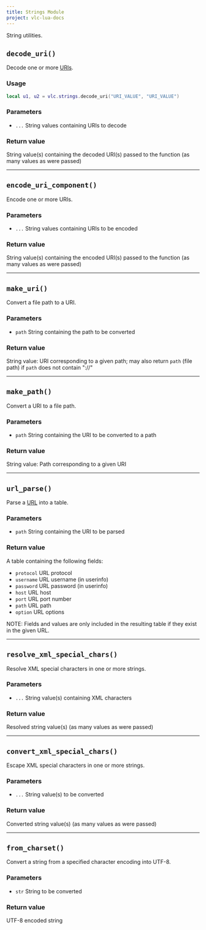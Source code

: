 ```yaml
---
title: Strings Module
project: vlc-lua-docs
---
```

String utilities.


## `decode_uri()`
Decode one or more [URIs](https://en.wikipedia.org/wiki/Uniform_Resource_Identifier).

### Usage
```lua
local u1, u2 = vlc.strings.decode_uri("URI_VALUE", "URI_VALUE")
```

### Parameters
- `...` String values containing URIs to decode

### Return value
String value(s) containing the decoded URI(s) passed to the function (as many values as were passed)

----
## `encode_uri_component()`
Encode one or more URIs.

### Parameters
- `...` String values containing URIs to be encoded

### Return value
String value(s) containing the encoded URI(s) passed to the function (as many values as were passed)

----
## `make_uri()`
Convert a file path to a URI.

### Parameters
- `path` String containing the path to be converted

### Return value
String value: URI corresponding to a given path; may also return `path` (file path) if `path` does not contain "://"

----
## `make_path()`
Convert a URI to a file path.

### Parameters
- `path` String containing the URI to be converted to a path

### Return value
String value: Path corresponding to a given URI

----
## `url_parse()`
Parse a [URL](https://en.wikipedia.org/wiki/URL) into a table.

### Parameters
- `path` String containing the URI to be parsed

### Return value
A table containing the following fields:
- `protocol` URL protocol
- `username` URL username (in userinfo)
- `password` URL password (in userinfo)
- `host` URL host
- `port` URL port number
- `path` URL path
- `option` URL options

NOTE: Fields and values are only included in the resulting table if they exist in the given URL.

----
## `resolve_xml_special_chars()`
Resolve XML special characters in one or more strings.

### Parameters
- `...` String value(s) containing XML characters

### Return value
Resolved string value(s) (as many values as were passed)

----
## `convert_xml_special_chars()`
Escape XML special characters in one or more strings.

### Parameters
- `...` String value(s) to be converted

### Return value
Converted string value(s) (as many values as were passed)

----
## `from_charset()`
Convert a string from a specified character encoding into UTF-8.

### Parameters
- `str` String to be converted

### Return value
UTF-8 encoded string
